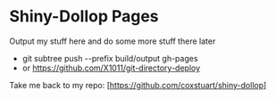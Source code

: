 # Shiny-Dollop Pages
Output my stuff here and do some more stuff there later
* git subtree push --prefix build/output gh-pages
* or https://github.com/X1011/git-directory-deploy

Take me back to my repo:
[https://github.com/coxstuart/shiny-dollop]
